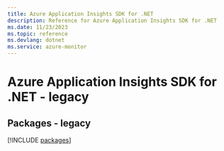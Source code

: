 ```yaml
---
title: Azure Application Insights SDK for .NET
description: Reference for Azure Application Insights SDK for .NET
ms.date: 11/23/2023
ms.topic: reference
ms.devlang: dotnet
ms.service: azure-monitor
---
```

# Azure Application Insights SDK for .NET - legacy
## Packages - legacy
[!INCLUDE [packages](application-insights-index.md)]